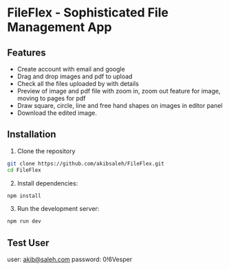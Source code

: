# FileFlex - Sophisticated File Management App

## Features

- Create account with email and google
- Drag and drop images and pdf to upload
- Check all the files uploaded by with details
- Preview of image and pdf file with zoom in, zoom out feature for image, moving to pages for pdf
- Draw square, circle, line and free hand shapes on images in editor panel
- Download the edited image.

## Installation

1. Clone the repository

```sh
git clone https://github.com/akibsaleh/FileFlex.git
cd FileFlex
```

2. Install dependencies:

```sh
npm install
```

3. Run the development server:

```sh
npm run dev
```

## Test User

user: akib@saleh.com
password: 0!6Vesper
